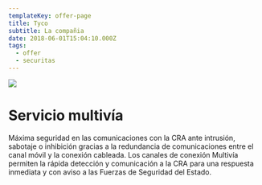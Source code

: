 ```yaml
---
templateKey: offer-page
title: Tyco
subtitle: La compañia
date: 2018-06-01T15:04:10.000Z
tags:
  - offer
  - securitas
---
```


<img class="kit" src=/images/tycokit.png />
<h1>Servicio multivía</h1>
<p>Máxima seguridad en las comunicaciones con la CRA ante intrusión, sabotaje o inhibición gracias a la redundancia de comunicaciones
entre el canal móvil y la conexión cableada. Los canales de conexión Multivía permiten la rápida detección y comunicación
a la CRA para una respuesta inmediata y con aviso a las Fuerzas de Seguridad del Estado.</p>
